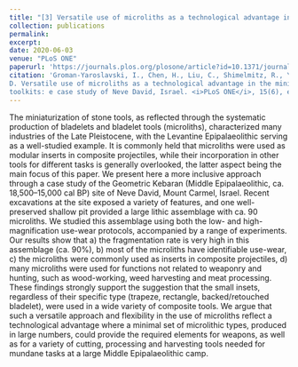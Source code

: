 ```yaml
---
title: "[3] Versatile use of microliths as a technological advantage in the miniaturization of Late Pleistocene toolkits: The case study of Neve David, Israel"
collection: publications
permalink:
excerpt: 
date: 2020-06-03
venue: "PLoS ONE"
paperurl: 'https://journals.plos.org/plosone/article?id=10.1371/journal.pone.0233340'
citation: 'Groman-Yaroslavski, I., Chen, H., Liu, C., Shimelmitz, R., Yeshurun, R., Liu, J., Yang, X., & Nadel,
D. Versatile use of microliths as a technological advantage in the miniaturization of Late Pleistocene
toolkits: e case study of Neve David, Israel. <i>PLoS ONE</i>, 15(6), e0233340.'
---
```


The miniaturization of stone tools, as reflected through the systematic production of bladelets and bladelet tools (microliths), characterized many industries of the Late Pleistocene, with the Levantine Epipalaeolithic serving as a well-studied example. It is commonly held that microliths were used as modular inserts in composite projectiles, while their incorporation in other tools for different tasks is generally overlooked, the latter aspect being the main focus of this paper. We present here a more inclusive approach through a case study of the Geometric Kebaran (Middle Epipalaeolithic, ca. 18,500–15,000 cal BP) site of Neve David, Mount Carmel, Israel. Recent excavations at the site exposed a variety of features, and one well-preserved shallow pit provided a large lithic assemblage with ca. 90 microliths. We studied this assemblage using both the low- and high- magnification use-wear protocols, accompanied by a range of experiments. Our results show that a) the fragmentation rate is very high in this assemblage (ca. 90%), b) most of the microliths have identifiable use-wear, c) the microliths were commonly used as inserts in composite projectiles, d) many microliths were used for functions not related to weaponry and hunting, such as wood-working, weed harvesting and meat processing. These findings strongly support the suggestion that the small insets, regardless of their specific type (trapeze, rectangle, backed/retouched bladelet), were used in a wide variety of composite tools. We argue that such a versatile approach and flexibility in the use of microliths reflect a technological advantage where a minimal set of microlithic types, produced in large numbers, could provide the required elements for weapons, as well as for a variety of cutting, processing and harvesting tools needed for mundane tasks at a large Middle Epipalaeolithic camp.

